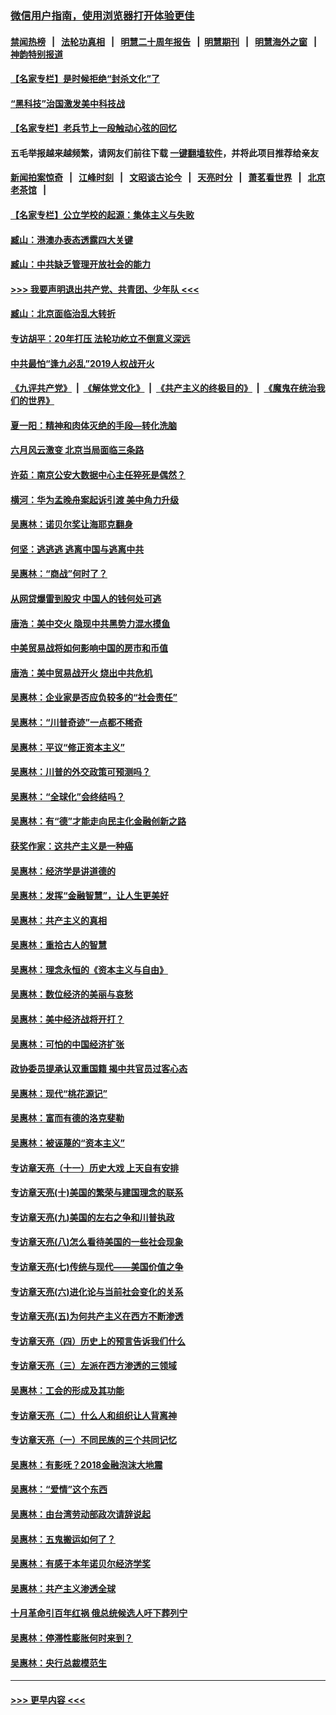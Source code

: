 ### [微信用户指南，使用浏览器打开体验更佳](https://github.com/gfw-breaker/banned-news1/blob/master/indexes/wechat-guide.md?t=0)
#### [禁闻热榜](热点新闻.md?t=0)  &nbsp;&nbsp;|&nbsp;&nbsp; [法轮功真相](https://github.com/gfw-breaker/truth/blob/master/README.md?t=0) &nbsp;&nbsp;|&nbsp;&nbsp; [明慧二十周年报告](https://github.com/gfw-breaker/mh-reports/blob/master/README.md?t=0) &nbsp;&nbsp;|&nbsp;&nbsp;[明慧期刊](https://github.com/gfw-breaker/mh-qikan) &nbsp;&nbsp;|&nbsp;&nbsp; [明慧海外之窗](https://github.com/gfw-breaker/mh-news/blob/master/README.md?t=0) &nbsp;&nbsp;|&nbsp;&nbsp; [神韵特别报道](https://github.com/gfw-breaker/mh-news/blob/master/shenyun.md?t=0)
#### [【名家专栏】是时候拒绝“封杀文化”了](../pages/nsc423/n11814093.md?t=02171056) 
#### [“黑科技”治国激发美中科技战](../pages/nsc423/n11638056.md?t=02171056) 
#### [【名家专栏】老兵节上一段触动心弦的回忆](../pages/nsc423/n11646016.md?t=02171056) 
#### 五毛举报越来越频繁，请网友们前往下载 [一键翻墙软件](https://github.com/gfw-breaker/ssr-accounts)，并将此项目推荐给亲友
#### [新闻拍案惊奇](https://github.com/gfw-breaker/banned-news1/blob/master/pages/link4.md) &nbsp;&nbsp;|&nbsp;&nbsp; [江峰时刻](https://github.com/gfw-breaker/banned-news1/blob/master/pages/link4.md) &nbsp;&nbsp;|&nbsp;&nbsp; [文昭谈古论今](https://github.com/gfw-breaker/banned-news1/blob/master/pages/link4.md) &nbsp;&nbsp;|&nbsp;&nbsp; [天亮时分](https://github.com/gfw-breaker/banned-news1/blob/master/pages/link4.md) &nbsp;&nbsp;|&nbsp;&nbsp; [萧茗看世界](https://github.com/gfw-breaker/banned-news1/blob/master/pages/link4.md) &nbsp;&nbsp;|&nbsp;&nbsp; [北京老茶馆](https://github.com/gfw-breaker/banned-news1/blob/master/pages/link4.md) &nbsp;&nbsp;|&nbsp;&nbsp; 
#### [【名家专栏】公立学校的起源：集体主义与失败](../pages/nsc423/n11601833.md?t=02171056) 
#### [臧山：港澳办表态透露四大关键](../pages/nsc423/n11421628.md?t=02171056) 
#### [臧山：中共缺乏管理开放社会的能力](../pages/nsc423/n11407457.md?t=02171056) 
#### [>>> 我要声明退出共产党、共青团、少年队 <<<](https://github.com/begood0513/goodnews/blob/master/quit/letter.md) 
#### [臧山：北京面临治乱大转折](../pages/nsc423/n11406895.md?t=02171056) 
#### [专访胡平：20年打压 法轮功屹立不倒意义深远](../pages/nsc423/n11398800.md?t=02171056) 
#### [中共最怕“逢九必乱”2019人权战开火](../pages/nsc423/n11385248.md?t=02171056) 
#### [《九评共产党》](https://github.com/begood0513/9ping.md/blob/master/README.md) &nbsp;|&nbsp; [《解体党文化》](../../../../jtdwh.md/blob/master/README.md)  &nbsp;|&nbsp; [《共产主义的终极目的》](../../../../gczydzjmd.md/blob/master/README.md) &nbsp;|&nbsp; [《魔鬼在统治我们的世界》](../../../../mgztzwmdsj.md/blob/master/README.md) 
#### [夏一阳：精神和肉体灭绝的手段—转化洗脑](../pages/nsc423/n11368250.md?t=02171056) 
#### [六月风云激变 北京当局面临三条路](../pages/nsc423/n11313668.md?t=02171056) 
#### [许茹：南京公安大数据中心主任猝死是偶然？](../pages/nsc423/n11064744.md?t=02171056) 
#### [横河：华为孟晚舟案起诉引渡 美中角力升级](../pages/nsc423/n11027230.md?t=02171056) 
#### [吴惠林：诺贝尔奖让海耶克翻身](../pages/nsc423/n10890049.md?t=02171056) 
#### [何坚：逃逃逃 逃离中国与逃离中共](../pages/nsc423/n10592891.md?t=02171056) 
#### [吴惠林：“商战”何时了？](../pages/nsc423/n10573558.md?t=02171056) 
#### [从网贷爆雷到股灾 中国人的钱何处可逃](../pages/nsc423/n10572800.md?t=02171056) 
#### [唐浩：美中交火 隐现中共黑势力混水摸鱼](../pages/nsc423/n10544040.md?t=02171056) 
#### [中美贸易战将如何影响中国的房市和币值](../pages/nsc423/n10543697.md?t=02171056) 
#### [唐浩：美中贸易战开火 烧出中共危机](../pages/nsc423/n10540126.md?t=02171056) 
#### [吴惠林：企业家是否应负较多的“社会责任”](../pages/nsc423/n10535022.md?t=02171056) 
#### [吴惠林：“川普奇迹”一点都不稀奇](../pages/nsc423/n10512808.md?t=02171056) 
#### [吴惠林：平议“修正资本主义”](../pages/nsc423/n10495724.md?t=02171056) 
#### [吴惠林：川普的外交政策可预测吗？](../pages/nsc423/n10462387.md?t=02171056) 
#### [吴惠林：“全球化”会终结吗？](../pages/nsc423/n10452838.md?t=02171056) 
#### [吴惠林：有“德”才能走向民主化金融创新之路](../pages/nsc423/n10432292.md?t=02171056) 
#### [获奖作家：这共产主义是一种癌](../pages/nsc423/n10431541.md?t=02171056) 
#### [吴惠林：经济学是讲道德的](../pages/nsc423/n10398014.md?t=02171056) 
#### [吴惠林：发挥“金融智慧”，让人生更美好](../pages/nsc423/n10375019.md?t=02171056) 
#### [吴惠林：共产主义的真相](../pages/nsc423/n10351394.md?t=02171056) 
#### [吴惠林：重拾古人的智慧](../pages/nsc423/n10337691.md?t=02171056) 
#### [吴惠林：理念永恒的《资本主义与自由》](../pages/nsc423/n10316274.md?t=02171056) 
#### [吴惠林：数位经济的美丽与哀愁](../pages/nsc423/n10292946.md?t=02171056) 
#### [吴惠林：美中经济战将开打？](../pages/nsc423/n10258825.md?t=02171056) 
#### [吴惠林：可怕的中国经济扩张](../pages/nsc423/n10219147.md?t=02171056) 
#### [政协委员提承认双重国籍 揭中共官员过客心态](../pages/nsc423/n10208809.md?t=02171056) 
#### [吴惠林：现代“桃花源记”](../pages/nsc423/n10185234.md?t=02171056) 
#### [吴惠林：富而有德的洛克斐勒](../pages/nsc423/n10142264.md?t=02171056) 
#### [吴惠林：被诬蔑的“资本主义”](../pages/nsc423/n10124816.md?t=02171056) 
#### [专访章天亮（十一）历史大戏 上天自有安排](../pages/nsc423/n10094905.md?t=02171056) 
#### [专访章天亮(十)美国的繁荣与建国理念的联系](../pages/nsc423/n10094899.md?t=02171056) 
#### [专访章天亮(九)美国的左右之争和川普执政](../pages/nsc423/n10094889.md?t=02171056) 
#### [专访章天亮(八)怎么看待美国的一些社会现象](../pages/nsc423/n10094857.md?t=02171056) 
#### [专访章天亮(七)传统与现代——美国价值之争](../pages/nsc423/n10093140.md?t=02171056) 
#### [专访章天亮(六)进化论与当前社会变化的关系](../pages/nsc423/n10092036.md?t=02171056) 
#### [专访章天亮(五)为何共产主义在西方不断渗透](../pages/nsc423/n10083620.md?t=02171056) 
#### [专访章天亮（四）历史上的预言告诉我们什么](../pages/nsc423/n10083606.md?t=02171056) 
#### [专访章天亮（三）左派在西方渗透的三领域](../pages/nsc423/n10081115.md?t=02171056) 
#### [吴惠林：工会的形成及其功能](../pages/nsc423/n10080633.md?t=02171056) 
#### [专访章天亮（二）什么人和组织让人背离神](../pages/nsc423/n10076637.md?t=02171056) 
#### [专访章天亮（一）不同民族的三个共同记忆](../pages/nsc423/n10074188.md?t=02171056) 
#### [吴惠林：有影呒？2018金融泡沫大地震](../pages/nsc423/n10040534.md?t=02171056) 
#### [吴惠林：“爱情”这个东西](../pages/nsc423/n10019423.md?t=02171056) 
#### [吴惠林：由台湾劳动部政次请辞说起](../pages/nsc423/n9979679.md?t=02171056) 
#### [吴惠林：五鬼搬运如何了？](../pages/nsc423/n9925338.md?t=02171056) 
#### [吴惠林：有感于本年诺贝尔经济学奖](../pages/nsc423/n9871883.md?t=02171056) 
#### [吴惠林：共产主义渗透全球](../pages/nsc423/n9812748.md?t=02171056) 
#### [十月革命引百年红祸 俄总统候选人吁下葬列宁](../pages/nsc423/n9810182.md?t=02171056) 
#### [吴惠林：停滞性膨胀何时来到？](../pages/nsc423/n9764136.md?t=02171056) 
#### [吴惠林：央行总裁模范生](../pages/nsc423/n9728134.md?t=02171056) 

----
#### [ >>> 更早内容 <<< ](../indexes/nsc423-earlier.md)
